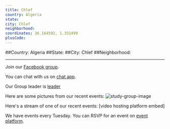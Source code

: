 ```yaml
---
title: Chlef
country: Algeria
state: 
city: Chlef
neighborhood: 
coordinates: 36.164592, 1.331499
plusCode:
---
```


##Country: Algeria
##State: 
##City: Chlef
##Neighborhood: 
*****
Join our [Facebook group](https://www.facebook.com/groups/265286003918087).

You can chat with us on [chat app]().

Our Group leader is [leader]()

Here are some pictures from our recent events:
![study-group-image]()

Here's a stream of one of our recent events:
[video hosting platform embed]

We have events every Tuesday. You can RSVP for an event on [event platform]().
